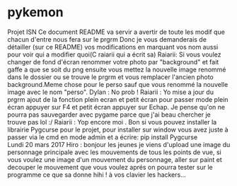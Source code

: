 # pykemon
Projet ISN
Ce document README va servir a avertir de toute les modif que chacun d'entre nous fera sur le prgrm
Donc je vous demanderais de détailler (sur ce README) vos modifications en marquant vos nom aussi pour voir qui a modifier quoi(C raiarii qui a écrit sa)
Raiarii: Si vous voulez changer de fond d'écran renommer votre photo par "background" et fait gaffe a que se soit du png ensuite vous mettez la nouvelle image renommé dans le dossier ou se trouve le prgrm et vous remplacer l'ancien photo background.Meme chose pour le perso sauf que vous renommé la nouvelle image avec le nom "perso".
Dylan : No prob !
Raiarii : Yo mise a jour du prgrm ajout de la fonction plein ecran et petit écran pour passer mode plein écran appuyer sur F4 et petit écran appuyer sur Echap. Je pense qu'on ne pourra pas sauvegarder avec pygame parce que j'ai beau chercher je trouve pas lol :/
Raiarii : Yop encore moi . Bon si vous pouvez installer la librairie Pygcurse pour le projet, pour installer sur window vous avez juste à passer via le cmd en mode admin et a écrire:  pip install Pygcurse       
Lundi 20 mars 2017
Hiro : bonjour les jeunes je viens d'upload une image du personnage principale avec les mouvements de tous les points de vue, si vous voulez une image d'un mouvement du personnage, aller sur paint et decouper le mouvement que vous voulez aprés on pourra tester sur le programme ce que sa donne hihi ! à vos clavier les hackers...
